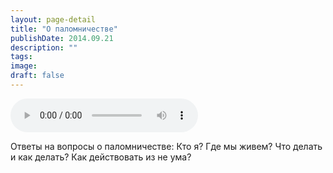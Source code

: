 ```yaml
---
layout: page-detail
title: "О паломничестве"
publishDate: 2014.09.21
description: ""
tags:
image:
draft: false
---
```


<audio title="2014.09.21 - О паломничестве.mp3" src="https://filer-api.advayta.org/v1.0/public/files/75918" controls=""></audio>

 Ответы на вопросы о паломничестве: Кто я? Где мы живем? Что делать и как делать? Как действовать из не ума? 

  
